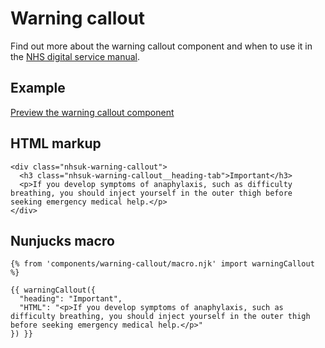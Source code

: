 # Warning callout

Find out more about the warning callout component and when to use it in the [NHS digital service manual](https://beta.nhs.uk/service-manual/).

## Example

[Preview the warning callout component]()

## HTML markup

    <div class="nhsuk-warning-callout">
      <h3 class="nhsuk-warning-callout__heading-tab">Important</h3>
      <p>If you develop symptoms of anaphylaxis, such as difficulty breathing, you should inject yourself in the outer thigh before seeking emergency medical help.</p>
    </div>

## Nunjucks macro

    {% from 'components/warning-callout/macro.njk' import warningCallout %}

    {{ warningCallout({
      "heading": "Important",
      "HTML": "<p>If you develop symptoms of anaphylaxis, such as difficulty breathing, you should inject yourself in the outer thigh before seeking emergency medical help.</p>"
    }) }}
